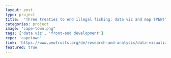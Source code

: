 ```yaml
---
layout: post
type: project
title:  "Three treaties to end illegal fishing: data viz and map (PEW)"
categories: project
image: "cape-town.png"
tags: ['data viz', 'front-end development']
repo: 'capetown'
link: 'https://www.pewtrusts.org/de/research-and-analysis/data-visualizations/2018/three-treaties-to-end-illegal-fishing'
featured: true
---
```


